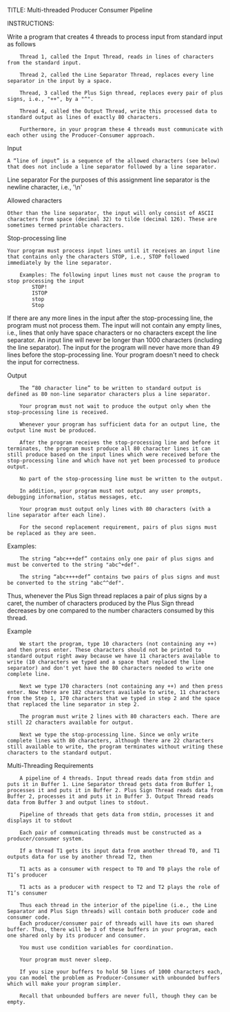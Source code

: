 TITLE: Multi-threaded Producer Consumer Pipeline

INSTRUCTIONS: 

Write a program that creates 4 threads to process input from standard input as follows

		Thread 1, called the Input Thread, reads in lines of characters from the standard input.

		Thread 2, called the Line Separator Thread, replaces every line separator in the input by a space.

		Thread, 3 called the Plus Sign thread, replaces every pair of plus signs, i.e., "++", by a "^".

		Thread 4, called the Output Thread, write this processed data to standard output as lines of exactly 80 characters.

		Furthermore, in your program these 4 threads must communicate with each other using the Producer-Consumer approach. 

Input

  	A “line of input” is a sequence of the allowed characters (see below) that does not include a line separator followed by a line separator.

Line separator
  	For the purposes of this assignment line separator is the newline character, i.e., '\n'
  
Allowed characters

  	Other than the line separator, the input will only consist of ASCII characters from space (decimal 32) to tilde (decimal 126). These are sometimes termed printable characters.
  
Stop-processing line

  	Your program must process input lines until it receives an input line that contains only the characters STOP, i.e., STOP followed immediately by the line separator.
  
		Examples: The following input lines must not cause the program to stop processing the input
			STOP!
			ISTOP
			stop
			Stop
    
If there are any more lines in the input after the stop-processing line, the program must not process them. The input will not contain any empty lines, i.e., lines that only have space characters or no characters except the line separator. An input line will never be longer than 1000 characters (including the line separator). The input for the program will never have more than 49 lines before the stop-processing line. Your program doesn't need to check the input for correctness.

Output

		The “80 character line” to be written to standard output is defined as 80 non-line separator characters plus a line separator.

		Your program must not wait to produce the output only when the stop-processing line is received.

		Whenever your program has sufficient data for an output line, the output line must be produced.

		After the program receives the stop-processing line and before it terminates, the program must produce all 80 character lines it can still produce based on the input lines which were received before the stop-processing line and which have not yet been processed to produce output.

		No part of the stop-processing line must be written to the output.

		In addition, your program must not output any user prompts, debugging information, status messages, etc.

		Your program must output only lines with 80 characters (with a line separator after each line).

		For the second replacement requirement, pairs of plus signs must be replaced as they are seen.

Examples:

		The string “abc+++def” contains only one pair of plus signs and must be converted to the string "abc^+def".

		The string “abc++++def” contains two pairs of plus signs and must be converted to the string "abc^^def".

Thus, whenever the Plus Sign thread replaces a pair of plus signs by a caret, the number of characters produced by the Plus Sign thread decreases by one compared to the number characters consumed by this thread.

Example

		We start the program, type 10 characters (not containing any ++) and then press enter. These characters should not be printed to standard output right away because we have 11 characters available to write (10 characters we typed and a space that replaced the line separator) and don't yet have the 80 characters needed to write one complete line.

		Next we type 170 characters (not containing any ++) and then press enter. Now there are 182 characters available to write, 11 characters from the Step 1, 170 characters that we typed in step 2 and the space that replaced the line separator in step 2.

		The program must write 2 lines with 80 characters each. There are still 22 characters available for output.

		Next we type the stop-processing line. Since we only write complete lines with 80 characters, although there are 22 characters still available to write, the program terminates without writing these characters to the standard output.

Multi-Threading Requirements

		A pipeline of 4 threads. Input thread reads data from stdin and puts it in Buffer 1. Line Separator thread gets data from Buffer 1, processes it and puts it in Buffer 2. Plus Sign Thread reads data from Buffer 2, processes it and puts it in Buffer 3. Output Thread reads data from Buffer 3 and output lines to stdout.

		Pipeline of threads that gets data from stdin, processes it and displays it to stdout

		Each pair of communicating threads must be constructed as a producer/consumer system.

		If a thread T1 gets its input data from another thread T0, and T1 outputs data for use by another thread T2, then

		T1 acts as a consumer with respect to T0 and T0 plays the role of T1’s producer

		T1 acts as a producer with respect to T2 and T2 plays the role of T1’s consumer

		Thus each thread in the interior of the pipeline (i.e., the Line Separator and Plus Sign threads) will contain both producer code and consumer code.
		Each producer/consumer pair of threads will have its own shared buffer. Thus, there will be 3 of these buffers in your program, each one shared only by its producer and consumer.

		You must use condition variables for coordination.

		Your program must never sleep.

		If you size your buffers to hold 50 lines of 1000 characters each, you can model the problem as Producer-Consumer with unbounded buffers which will make your program simpler.

		Recall that unbounded buffers are never full, though they can be empty.
